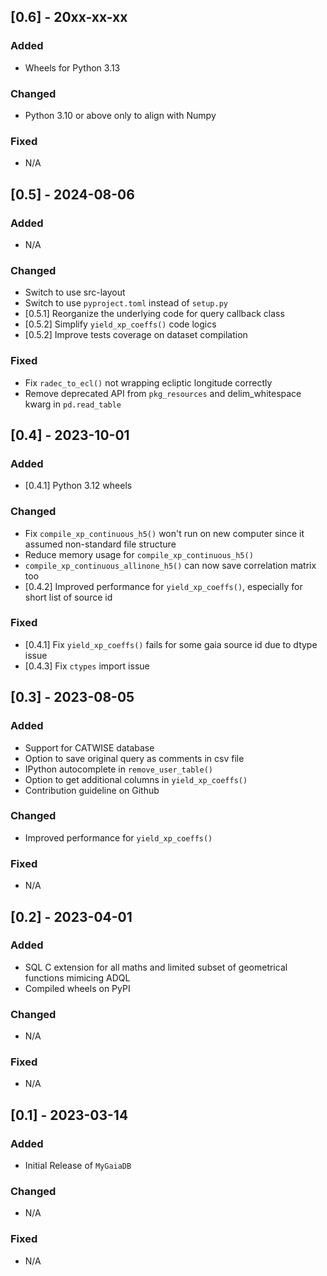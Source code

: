 ## [0.6] - 20xx-xx-xx

### Added
- Wheels for Python 3.13

### Changed
- Python 3.10 or above only to align with Numpy

### Fixed
- N/A

## [0.5] - 2024-08-06

### Added
- N/A

### Changed
- Switch to use src-layout
- Switch to use ``pyproject.toml`` instead of ``setup.py``
- [0.5.1] Reorganize the underlying code for query callback class
- [0.5.2] Simplify ``yield_xp_coeffs()`` code logics
- [0.5.2] Improve tests coverage on dataset compilation

### Fixed
- Fix ``radec_to_ecl()`` not wrapping ecliptic longitude correctly
- Remove deprecated API from ``pkg_resources`` and delim_whitespace kwarg in ``pd.read_table``

## [0.4] - 2023-10-01

### Added
- [0.4.1] Python 3.12 wheels

### Changed
- Fix ``compile_xp_continuous_h5()`` won't run on new computer since it assumed non-standard file structure
- Reduce memory usage for ``compile_xp_continuous_h5()``
- ``compile_xp_continuous_allinone_h5()`` can now save correlation matrix too
- [0.4.2] Improved performance for ``yield_xp_coeffs()``, especially for short list of source id

### Fixed
- [0.4.1] Fix ``yield_xp_coeffs()`` fails for some gaia source id due to dtype issue
- [0.4.3] Fix ``ctypes`` import issue

## [0.3] - 2023-08-05

### Added
- Support for CATWISE database
- Option to save original query as comments in csv file
- IPython autocomplete in ``remove_user_table()``
- Option to get additional columns in ``yield_xp_coeffs()``
- Contribution guideline on Github

### Changed
- Improved performance for ``yield_xp_coeffs()``

### Fixed
- N/A

## [0.2] - 2023-04-01

### Added
- SQL C extension for all maths and limited subset of geometrical functions mimicing ADQL
- Compiled wheels on PyPI

### Changed
- N/A

### Fixed
- N/A

## [0.1] - 2023-03-14

### Added
- Initial Release of ``MyGaiaDB``

### Changed
- N/A

### Fixed
- N/A